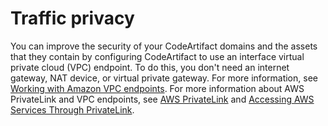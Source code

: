 # Traffic privacy<a name="security-traffic-privacy"></a>

 You can improve the security of your CodeArtifact domains and the assets that they contain by configuring CodeArtifact to use an interface virtual private cloud \(VPC\) endpoint\. To do this, you don't need an internet gateway, NAT device, or virtual private gateway\. For more information, see [Working with Amazon VPC endpoints](vpc-endpoints.md)\. For more information about AWS PrivateLink and VPC endpoints, see [AWS PrivateLink](https://aws.amazon.com/privatelink/) and [Accessing AWS Services Through PrivateLink](https://docs.aws.amazon.com/vpc/latest/userguide/VPC_Introduction.html#what-is-privatelink)\. 